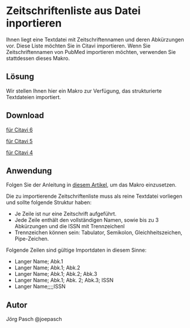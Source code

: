 # Zeitschriftenliste aus Datei inportieren

Ihnen liegt eine Textdatei mit Zeitschriftennamen und deren Abkürzungen vor. Diese Liste möchten Sie in Citavi importieren. Wenn Sie Zeitschriftennamen von PubMed importieren möchten, verwenden Sie stattdessen dieses Makro.

## Lösung
Wir stellen Ihnen hier ein Makro zur Verfügung, das strukturierte Textdateien importiert.

## Download
[für Citavi 6](C6_Import_Journals.cs)

[für Citavi 5](C5_Import_Journals.cs)

[für Citavi 4](C4_Import_Journals.cs)

## Anwendung
Folgen Sie der Anleitung in [diesem Artikel](\readme.de.md), um das Makro einzusetzen.

Die zu importierende Zeitschriftenliste muss als reine Textdatei vorliegen und sollte folgende Struktur haben: 

* Je Zeile ist nur eine Zeitschrift aufgeführt.
* Jede Zeile enthält den vollständigen Namen, sowie bis zu 3 Abkürzungen und die ISSN mit Trennzeichenl
* Trennzeichen können sein: Tabulator, Semikolon, Gleichheitszeichen, Pipe-Zeichen.

Folgende Zeilen sind gültige Importdaten in diesem Sinne: 
* Langer Name; Abk.1
* Langer Name; Abk.1; Abk.2
* Langer Name; Abk.1; Abk.2; Abk.3
* Langer Name; Abk.1; Abk. 2; Abk.3; ISSN
* Langer Name;;;;ISSN


## Autor
Jörg Pasch @joepasch
